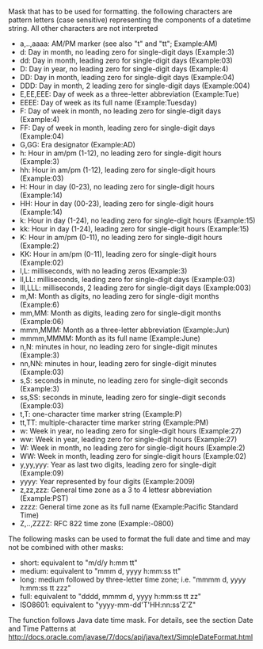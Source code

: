 Mask that has to be used for formatting. 
the following characters are pattern letters (case sensitive) representing the components of a datetime string. All other characters are not interpreted
- a,..,aaaa: AM/PM marker (see also "t" and "tt"; Example:AM)
- d: Day in month, no leading zero for single-digit days (Example:3)
- dd: Day in month, leading zero for single-digit days (Example:03)
- D: Day in year, no leading zero for single-digit days (Example:4)
- DD: Day in month, leading zero for single-digit days (Example:04)
- DDD: Day in month, 2 leading zero for single-digit days (Example:004)
- E,EE,EEE: Day of week as a three-letter abbreviation (Example:Tue)
- EEEE: Day of week as its full name (Example:Tuesday)
- F: Day of week in month, no leading zero for single-digit days (Example:4)
- FF: Day of week in month, leading zero for single-digit days (Example:04)
- G,GG: Era designator (Example:AD)
- h: Hour in am/pm (1-12), no leading zero for single-digit hours (Example:3)
- hh: Hour in am/pm (1-12), leading zero for single-digit hours (Example:03)
- H: Hour in day (0-23), no leading zero for single-digit hours (Example:14)
- HH: Hour in day (00-23), leading zero for single-digit hours (Example:14)
- k: Hour in day (1-24), no leading zero for single-digit hours (Example:15)
- kk: Hour in day (1-24), leading zero for single-digit hours (Example:15)
- K: Hour in am/pm (0-11), no leading zero for single-digit hours (Example:2)
- KK: Hour in am/pm (0-11), leading zero for single-digit hours (Example:02)
- l,L: milliseconds, with no leading zeros (Example:3)
- ll,LL: milliseconds, leading zero for single-digit days (Example:03)
- lll,LLL: milliseconds,  2 leading zero for single-digit days (Example:003)
- m,M: Month as digits, no leading zero for single-digit months (Example:6)
- mm,MM: Month as digits, leading zero for single-digit months (Example:06)
- mmm,MMM: Month as a three-letter abbreviation (Example:Jun)
- mmmm,MMMM: Month as its full name (Example:June)
- n,N: minutes in hour, no leading zero for single-digit minutes (Example:3)
- nn,NN: minutes in hour, leading zero for single-digit minutes (Example:03)
- s,S: seconds in minute, no leading zero for single-digit seconds (Example:3)
- ss,SS: seconds in minute, leading zero for single-digit seconds (Example:03)
- t,T: one-character time marker string (Example:P)
- tt,TT: multiple-character time marker string (Example:PM)
- w: Week in year, no leading zero for single-digit hours (Example:27)
- ww: Week in year, leading zero for single-digit hours (Example:27)
- W: Week in month, no leading zero for single-digit hours (Example:2)
- WW: Week in month, leading zero for single-digit hours (Example:02)
- y,yy,yyy: Year as last two digits, leading zero for single-digit (Example:09)
- yyyy: Year represented by four digits (Example:2009)
- z,zz,zzz: General time zone as a 3 to 4 lettesr abbreviation (Example:PST)
- zzzz: General time zone as its full name (Example:Pacific Standard Time)
- Z,..,ZZZZ: RFC 822 time zone (Example:-0800)
  
The following masks can be used to format the full date and time and may not be combined with other masks:
- short: equivalent to "m/d/y h:mm tt"
- medium: equivalent to "mmm d, yyyy h:mm:ss tt"
- long: medium followed by three-letter time zone; i.e. "mmmm d, yyyy h:mm:ss tt zzz"
- full: equivalent to "dddd, mmmm d, yyyy h:mm:ss tt zz"
- ISO8601: equivalent to "yyyy-mm-dd'T'HH:nn:ss'Z'Z"

The function follows Java date time mask.  For details, see the section Date and Time Patterns at http://docs.oracle.com/javase/7/docs/api/java/text/SimpleDateFormat.html